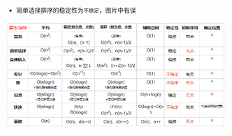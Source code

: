   * 简单选择排序的稳定性为`不稳定`，图片中有误
  
![](https://github.com/biliopo/data_structure/blob/master/Sort/1.png)


